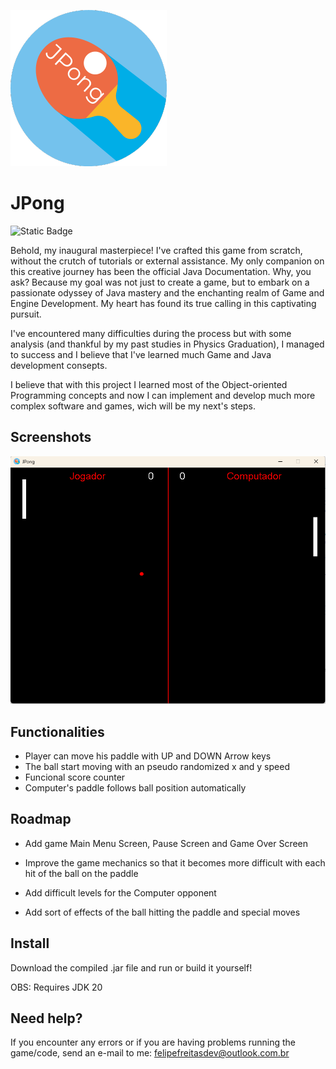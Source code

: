 
![Logo](https://github.com/Marchinner/JPong/blob/master/res/icon.png?raw=true)

# JPong

![Static Badge](https://img.shields.io/badge/ler_em_portugu%C3%AAs-green?link=https://github.com/Marchinner/JPong/blob/master/res/README-ptbr.md)


Behold, my inaugural masterpiece! I've crafted this game from scratch, without the crutch of tutorials or external assistance. My only companion on this creative journey has been the official Java Documentation. Why, you ask? Because my goal was not just to create a game, but to embark on a passionate odyssey of Java mastery and the enchanting realm of Game and Engine Development. My heart has found its true calling in this captivating pursuit.

I've encountered many difficulties during the process but with some analysis (and thankful by my past studies in Physics Graduation), I managed to success and I believe that I've learned much Game and Java development consepts.

I believe that with this project I learned most of the Object-oriented Programming concepts and now I can implement and develop much more complex software and games, wich will be my next's steps.


## Screenshots

![App Screenshot](https://github.com/Marchinner/JPong/blob/master/res/gameplay.png?raw=true)


## Functionalities

- Player can move his paddle with UP and DOWN Arrow keys
- The ball start moving with an pseudo randomized x and y speed
- Funcional score counter
- Computer's paddle follows ball position automatically


## Roadmap

- Add game Main Menu Screen, Pause Screen and Game Over Screen

- Improve the game mechanics so that it becomes more difficult with each hit of the ball on the paddle

- Add difficult levels for the Computer opponent

- Add sort of effects of the ball hitting the paddle and special moves


## Install

Download the compiled .jar file and run or build it yourself!

OBS: Requires JDK 20
## Need help?

If you encounter any errors or if you are having problems running the game/code, send an e-mail to me: felipefreitasdev@outlook.com.br

